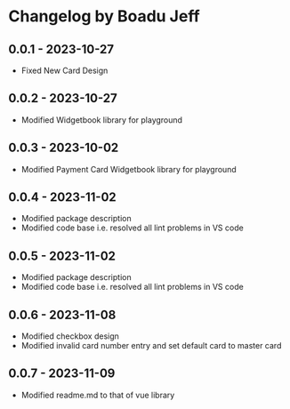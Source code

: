 # Changelog by Boadu Jeff

## 0.0.1 - 2023-10-27

- Fixed New Card Design


## 0.0.2 - 2023-10-27

- Modified Widgetbook library for playground

## 0.0.3 - 2023-10-02

- Modified Payment Card Widgetbook library for playground

## 0.0.4 - 2023-11-02

- Modified package description
- Modified code base i.e. resolved all lint problems in VS code

## 0.0.5 - 2023-11-02

- Modified package description
- Modified code base i.e. resolved all lint problems in VS code

## 0.0.6 - 2023-11-08

- Modified checkbox design
- Modified invalid card number entry and set default card to master card

## 0.0.7 - 2023-11-09

- Modified readme.md to that of vue library
